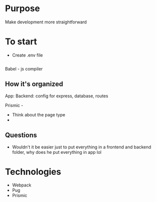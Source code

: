 # Purpose

Make development more straightforward

# To start

- Create .env file

```

```

Babel - js compiler

## How it's organized

App:
Backend: config for express, database, routes

Prismic -

- Think about the page type
-

## Questions

- Wouldn't it be easier just to put everything in a frontend and backend folder, why does he put everything in app lol

# Technologies

- Webpack
- Pug
- Prismic
